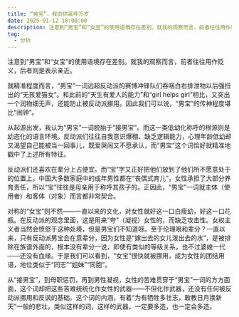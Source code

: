 ```yaml
---
title: “男宝”，我向你高呼万岁
date: 2025-01-12 18:00:00
description: 注意到“男宝”和“女宝”的使用语境存在差别。就我的观察而言，前者往往用作贬义，后者则是表示亲近。而这个词的内涵，有着“为有牺牲多壮志，敢教日月换新天”一般的悲壮。
tag:
  - 分析
---
```


注意到“男宝”和“女宝”的使用语境存在差别。就我的观察而言，前者往往用作贬义，后者则是表示亲近。

就精准程度而言，“男宝”一词远超反动派的赛博冲锋队们吞咽白右排泄物以后强扭出的“无孩爱猫女”。和此前的“天生有爱人的能力”和“girl helps girl”相比，又突出一个润物细无声，还能防止被反动派挪用。因此我们可以说，“男宝”的传神程度堪比“闹钟”。

从起源出发，我认为“男宝”一词脱胎于“接男宝”。而这一类低幼化称呼的根源则是幼态化的语言环境。反动派们往往自我意识爆棚、缺乏逻辑能力，心理年龄低幼却又渴望自己能被当一回事儿，既爱哭闹又不愿承认，而“男宝”这个词恰好就精准地戳中了上述所有特征。

反动派们还喜欢在辈分上占便宜。而“宝”字又正好把他们放到了他们所不愿意处于的位置上。中国大多数家庭中的成年男性都在“丧偶式育儿”，女性承担了大部分养育责任，所以“宝”往往是母亲用于称呼其孩子的。正因此，“男宝”一词就主体（使用者）和客体（对象）而言都非常契合。

对称的“女宝”则不然——一直以来的文化，对女性就好这一口白瘦幼，好这一口花瓶。在反动派的观念里面，这是用来“夸”（凝视）女性的，而缺乏攻击性。女权主义者当然会愤怒于这种处境，但是男宝们不知道呀。至于伦理哏和辈分？一直以来，只有反动派男宝会在意辈分，因为女性是“嫁出去的女儿泼出去的水”，是被排除在族谱外面的，根本没有辈分一说，即使有类似的等级关系，也不过婆媳一代——还没有血缘。于是我们可以看到，“女宝”很快就被挪用，成为女性的团结用语，地位类似于“同志”“姐妹”“同胞”。

从“接男宝”，到母职惩罚，再到男性凝视，女性的苦难贯穿于“男宝”一词的方方面面，这个词却把这些苦难统统化作女性的武器——不但化作武器，还没有任何被反动派挪用和反讽的基础。这个词的内涵，有着“为有牺牲多壮志，敢教日月换新天”一般的悲壮。类似这样的词，这样的武器，一定要多造，也一定会多造。
